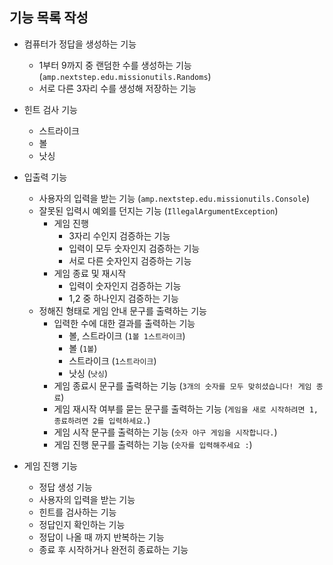 ## 기능 목록 작성

- 컴퓨터가 정답을 생성하는 기능
    - 1부터 9까지 중 랜덤한 수를 생성하는 기능 (`amp.nextstep.edu.missionutils.Randoms`)
    - 서로 다른 3자리 수를 생성해 저장하는 기능


- 힌트 검사 기능
    - 스트라이크
    - 볼
    - 낫싱


- 입출력 기능
    - 사용자의 입력을 받는 기능 (`amp.nextstep.edu.missionutils.Console`)
    - 잘못된 입력시 예외를 던지는 기능 (`IllegalArgumentException`)
        - 게임 진행
            - 3자리 수인지 검증하는 기능
            - 입력이 모두 숫자인지 검증하는 기능
            - 서로 다른 숫자인지 검증하는 기능
        - 게임 종료 및 재시작
            - 입력이 숫자인지 검증하는 기능
            - 1,2 중 하나인지 검증하는 기능
    - 정해진 형태로 게임 안내 문구를 출력하는 기능
        - 입력한 수에 대한 결과를 출력하는 기능
            - 볼, 스트라이크 (`1볼 1스트라이크`)
            - 볼 (`1볼`)
            - 스트라이크 (`1스트라이크`)
            - 낫싱 (`낫싱`)
        - 게임 종료시 문구를 출력하는 기능 (`3개의 숫자를 모두 맞히셨습니다! 게임 종료`)
        - 게임 재시작 여부를 묻는 문구를 출력하는 기능 (`게임을 새로 시작하려면 1, 종료하려면 2를 입력하세요.`)
        - 게임 시작 문구를 출력하는 기능 (`숫자 야구 게임을 시작합니다.`)
        - 게임 진행 문구를 출력하는 기능 (`숫자를 입력해주세요 :`)


- 게임 진행 기능
    - 정답 생성 기능
    - 사용자의 입력을 받는 기능
    - 힌트를 검사하는 기능
    - 정답인지 확인하는 기능
    - 정답이 나올 때 까지 반복하는 기능
    - 종료 후 시작하거나 완전히 종료하는 기능

